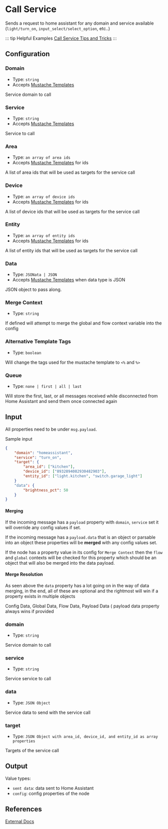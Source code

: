 # Call Service

Sends a request to home assistant for any domain and service available (`light/turn_on`, `input_select/select_option`, etc..)

::: tip Helpful Examples
[Call Service Tips and Tricks](/guide/call-service.html)
:::

## Configuration

### Domain <Badge text="required"/>

- Type: `string`
- Accepts [Mustache Templates](/guide/mustache-templates.md)

Service domain to call

### Service <Badge text="required"/>

- Type: `string`
- Accepts [Mustache Templates](/guide/mustache-templates.md)

Service to call

### Area

- Type: `an array of area ids`
- Accepts [Mustache Templates](/guide/mustache-templates.md) for ids

A list of area ids that will be used as targets for the service call

### Device

- Type: `an array of device ids`
- Accepts [Mustache Templates](/guide/mustache-templates.md) for ids

A list of device ids that will be used as targets for the service call

### Entity

- Type: `an array of entity ids`
- Accepts [Mustache Templates](/guide/mustache-templates.md) for ids

A list of entity ids that will be used as targets for the service call

### Data

- Type: `JSONata | JSON`
- Accepts [Mustache Templates](/guide/mustache-templates.md) when data type is JSON

JSON object to pass along.

### Merge Context

- Type: `string`

If defined will attempt to merge the global and flow context variable into the config

### Alternative Template Tags

- Type: `boolean`

Will change the tags used for the mustache template to `<%` and `%>`

### Queue

- Type: `none | first | all | last`

Will store the first, last, or all messages received while disconnected from Home Assistant and send them once connected again

## Input

All properties need to be under `msg.payload`.

Sample input

```JSON
{
    "domain": "homeassistant",
    "service": "turn_on",
    "target": {
        "area_id": ["kitchen"],
        "device_id": ["8932894082930482903"],
        "entity_id": ["light.kitchen", "switch.garage_light"]
    }
    "data": {
        "brightness_pct": 50
    }
}
```

#### Merging

If the incoming message has a `payload` property with `domain`, `service` set it will override any config values if set.

If the incoming message has a `payload.data` that is an object or parsable into an object these properties will be <strong>merged</strong> with any config values set.

If the node has a property value in its config for `Merge Context` then the `flow` and `global` contexts will be checked for this property which should be an object that will also be merged into the data payload.

#### Merge Resolution

As seen above the `data` property has a lot going on in the way of data merging, in the end, all of these are optional and the rightmost will win if a property exists in multiple objects

Config Data, Global Data, Flow Data, Payload Data ( payload data property always
wins if provided

### domain

- Type: `string`

Service domain to call

### service

- Type: `string`

Service service to call

### data

- Type: `JSON Object`

Service data to send with the service call

### target

- Type: `JSON Object with area_id, device_id, and entity_id as array properties`

Targets of the service call

## Output

Value types:

- `sent data`: data sent to Home Assistant
- `config`: config properties of the node

## References

<info-panel-only>

[External Docs](/node/call-service.md)

</info-panel-only>
